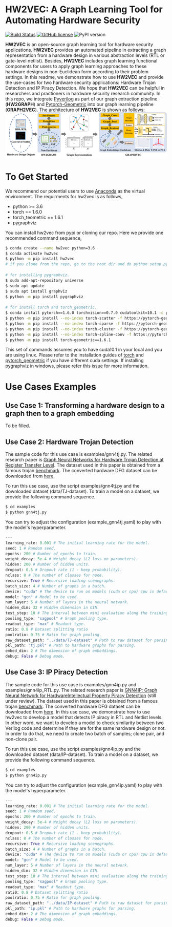# HW2VEC: A Graph Learning Tool for Automating Hardware Security
[![Build Status](https://travis-ci.com/louisccc/hw2vec.svg?branch=master)](https://travis-ci.com/github/louisccc/hw2vec) [![GitHub license](https://img.shields.io/github/license/Sujit-O/pykg2vec.svg)](https://github.com/Sujit-O/pykg2vec/blob/master/LICENSE) ![PyPI version](https://badge.fury.io/py/hw2vec.svg)

**HW2VEC** is an open-source graph learning tool for hardware security applications.
**HW2VEC** provides an automated pipeline in extracting a graph representation from a hardware design in various abstraction levels (RTL or gate-level netlist).
Besides, **HW2VEC** includes graph learning functional components for users to apply graph learning approaches to these hardware designs in non-Euclidean form according to their problem settings.
In this readme, we demonstrate how to use **HW2VEC** and provide the use-cases for two hardware security applications: Hardware Trojan Detection and IP Piracy Detection.
We hope that **HW2VEC** can be helpful in researchers and practioners in hardware security research community. In this repo, we integrate [Pyverilog](https://github.com/PyHDI/Pyverilog) as part of our graph extraction pipeline (**HW2GRAPH**) and [Pytorch-Geometric](https://github.com/rusty1s/pytorch_geometric) into our graph learning pipeline (**GRAPH2VEC**). The architecture of **HW2VEC** is shown as follows:
![](https://github.com/AICPS/hw2vec/blob/master/figures/archi.png?raw=true)

# To Get Started
We recommend our potential users to use [Anaconda](https://www.anaconda.com/) as the virtual environment. The requirments for hw2vec is as follows,
- python >= 3.6 
- torch == 1.6.0
- torch_teometric == 1.6.1
- pygraphviz

You can install hw2vec from pypi or cloning our repo. Here we provide one recommended command sequence, 
```sh
$ conda create --name hw2vec python=3.6
$ conda activate hw2vec
$ python -m pip install hw2vec 
# if you clone from the repo, go to the root dir and do python setup.py install here.

# for installing pygraphviz. 
$ sudo add-apt-repository universe
$ sudo apt update
$ sudo apt install graphviz
$ python -m pip install pygraphviz

# for install torch and torch_geometric.
$ conda install pytorch==1.6.0 torchvision==0.7.0 cudatoolkit=10.1 -c pytorch
$ python -m pip install --no-index torch-scatter -f https://pytorch-geometric.com/whl/torch-1.6.0+cu101.html
$ python -m pip install --no-index torch-sparse -f https://pytorch-geometric.com/whl/torch-1.6.0+cu101.html
$ python -m pip install --no-index torch-cluster -f https://pytorch-geometric.com/whl/torch-1.6.0+cu101.html
$ python -m pip install --no-index torch-spline-conv -f https://pytorch-geometric.com/whl/torch-1.6.0+cu101.html
$ python -m pip install torch-geometric==1.6.1
```
This set of commands assumes you to have cuda10.1 in your local and you are using linux. Please refer to the installation guides of [torch](https://pytorch.org/) and [pytorch_geometric](https://pytorch-geometric.readthedocs.io/en/latest/notes/installation.html) if you have different cuda settings. If installing pygraphviz in windows, please refer this [issue](https://github.com/pygraphviz/pygraphviz/issues/58) for more information.

# Use Cases Examples

## Use Case 1: Transforming a hardware design to a graph then to a graph embedding
To be filled.

## Use Case 2: Hardware Trojan Detection
The sample code for this use case is examples/gnn4tj.py. The related research paper is [Graph Neural Networks for Hardware Trojan Detection at Register Transfer Level](https://drive.google.com/file/d/1XFgWWO4v2oA-lmkwleG0h03znAvmJV5i/view). The dataset used in this paper is obtained from a famous trojan [benchmark](https://www.trust-hub.org/benchmarks/trojan). The converted hardware DFG dataset can be downloaded from [here](http://ieee-dataport.org/3640).

To run this use case, use the script examples/gnn4tj.py and the downloaded dataset (data/TJ-dataset). To train a model on a dataset, we provide the following command sequence.
```sh
$ cd examples
$ python gnn4tj.py
```
You can try to adjust the configuration (example_gnn4tj.yaml) to play with the model's hyperparameter.
```python
---
learning_rate: 0.001 # The initial learning rate for the model.
seed: 1 # Random seed.
epochs: 200 # Number of epochs to train.
weight_decay: 5e-4 # Weight decay (L2 loss on parameters).
hidden: 200 # Number of hidden units.
dropout: 0.5 # Dropout rate (1 - keep probability).
nclass: 8 # The number of classes for node.
recursive: True # Recursive loading scenegraphs.
batch_size: 4 # Number of graphs in a batch.
device: "cuda" # The device to run on models (cuda or cpu) cpu in default.
model: "gcn" # Model to be used.
num_layer: 5 # Number of layers in the neural network.
hidden_dim: 32 # Hidden dimension in GIN.
test_step: 10 # The interval between mini evaluation along the training process.
pooling_type: "sagpool" # Graph pooling type.
readout_type: "max" # Readout type.
ratio: 0.8 # Dataset splitting ratio
poolratio: 0.75 # Ratio for graph pooling.
raw_dataset_path: "../data/TJ-dataset" # Path to raw dataset for parsing if no precache.
pkl_path: "tj.pkl" # Path to hardware graphs for parsing.
embed_dim: 2 # The dimension of graph embeddings.
debug: False # Debug mode.
```

## Use Case 3: IP Piracy Detection
The sample code for this use case is examples/gnn4ip.py and examples/gnn4ip_RTL.py. The related research paper is [GNN4IP: Graph Neural Network for HardwareIntellectual Property Piracy Detection]() (still under review). The dataset used in this paper is obtained from a famous trojan [benchmark](https://www.trust-hub.org/benchmarks/trojan). The converted hardware DFG dataset can be downloaded from [here](http://ieee-dataport.org/3640). In this use case, we demonstrate how to use hw2vec to develop a model that detects IP piracy in RTL and Netlist levels. In other word, we want to develop a model to check similarity between two Verilog code and determine if they are for the same hardware design or not. In order to do that, we need to create two batch of samples; clone pair, and non-clone pair. 

To run this use case, use the script examples/gnn4ip.py and the downloaded dataset (data/IP-dataset). To train a model on a dataset, we provide the following command sequence.
```sh
$ cd examples
$ python gnn4ip.py
```
You can try to adjust the configuration (example_gnn4ip.yaml) to play with the model's hyperparameter.
```python
---
learning_rate: 0.001 # The initial learning rate for the model.
seed: 1 # Random seed.
epochs: 200 # Number of epochs to train.
weight_decay: 5e-4 # Weight decay (L2 loss on parameters).
hidden: 200 # Number of hidden units.
dropout: 0.5 # Dropout rate (1 - keep probability).
nclass: 8 # The number of classes for node.
recursive: True # Recursive loading scenegraphs.
batch_size: 4 # Number of graphs in a batch.
device: "cuda" # The device to run on models (cuda or cpu) cpu in default.
model: "gcn" # Model to be used.
num_layer: 5 # Number of layers in the neural network.
hidden_dim: 32 # Hidden dimension in GIN.
test_step: 10 # The interval between mini evaluation along the training process.
pooling_type: "sagpool" # Graph pooling type.
readout_type: "max" # Readout type.
rati0: 0.8 # Dataset splitting ratio
poolratio: 0.75 # Ratio for graph pooling.
raw_dataset_path: "../data/IP-dataset" # Path to raw dataset for parsing if no precache.
pkl_path: "ip.pkl" # Path to hardware graphs for parsing.
embed_dim: 2 # The dimension of graph embeddings.
debug: False # Debug mode.
```
